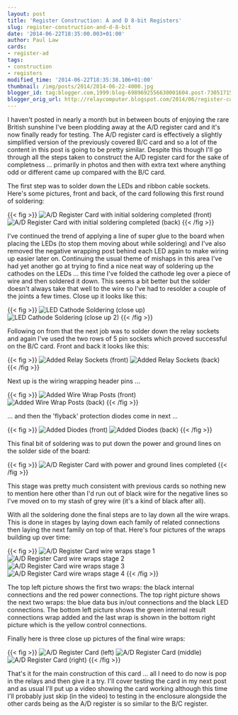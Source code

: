 ```yaml
---
layout: post
title: 'Register Construction: A and D 8-bit Registers'
slug: register-construction-and-d-8-bit
date: '2014-06-22T18:35:00.003+01:00'
author: Paul Law
cards:
- register-ad
tags:
- construction
- registers
modified_time: '2014-06-22T18:35:38.106+01:00'
thumbnail: /img/posts/2014/2014-06-22-4000.jpg
blogger_id: tag:blogger.com,1999:blog-6989692556630001604.post-7305171550749445093
blogger_orig_url: http://relaycomputer.blogspot.com/2014/06/register-construction-and-d-8-bit.html
---
```


I haven't posted in nearly a month but in between bouts of enjoying 
the rare British sunshine I've been  plodding away at the A/D register card 
and it's now finally ready for testing. The A/D register card is effectively a 
slightly simplified version of the previously covered B/C card and so a lot of 
the content in this post is going to be pretty similar. Despite this though 
I'll go through all the steps taken to construct the A/D register card for the 
sake of completness ... primarily in photos and then with extra text where 
anything odd or different came up compared with the B/C card.

The 
first step was to solder down the LEDs and ribbon cable sockets. Here's some 
pictures, front and back, of the card following this first round of 
soldering:

{{< fig >}}
![A/D Register Card with initial soldering completed (front)](/img/posts/2014/2014-06-22-0000.jpg)
![A/D Register Card with initial soldering completed (back)](/img/posts/2014/2014-06-22-0001.jpg)
{{< /fig >}}

I've continued the trend of applying a line of super glue 
to the board when placing the LEDs (to stop them moving about while soldering) 
and I've also removed the negative wrapping post behind each LED again to make 
wiring up easier later on. Continuing the usual theme of mishaps in this area 
I've had yet another go at trying to find a nice neat way of soldering up the 
cathodes on the LEDs ... this time I've folded the cathode leg over a piece of 
wire and then soldered it down. This seems a bit better but the solder doesn't 
always take that well to the wire so I've had to resolder a couple of the 
joints a few times. Close up it looks like this:

{{< fig >}}
![LED Cathode Soldering (close up)](/img/posts/2014/2014-06-22-0002.jpg)
![LED Cathode Soldering (close up 2)](/img/posts/2014/2014-06-22-0003.jpg)
{{< /fig >}}

Following on from that the next job was to solder down the relay 
sockets and again I've used the two rows of 5 pin sockets which proved 
successful on the B/C card. Front and back it looks like this:

{{< fig >}}
![Added Relay Sockets (front)](/img/posts/2014/2014-06-22-0004.jpg)
![Added Relay Sockets (back)](/img/posts/2014/2014-06-22-0005.jpg)
{{< /fig >}}

Next up is 
the wiring wrapping header pins ...

{{< fig >}}
![Added Wire Wrap Posts (front)](/img/posts/2014/2014-06-22-0006.jpg)
![Added Wire Wrap Posts (back)](/img/posts/2014/2014-06-22-0007.jpg)
{{< /fig >}}

... and 
then the 'flyback' protection diodes come in next ...

{{< fig >}}
![Added Diodes (front)](/img/posts/2014/2014-06-22-0008.jpg)
![Added Diodes (back)](/img/posts/2014/2014-06-22-0009.jpg)
{{< /fig >}}

This final bit of 
soldering was to put down the power and ground lines on the solder side of the 
board:

{{< fig >}}
![A/D Register Card with power and ground lines completed](/img/posts/2014/2014-06-22-0010.jpg)
{{< /fig >}}

This stage was pretty much consistent with previous cards 
so nothing new to mention here other than I'd run out of black wire for the 
negative lines so I've moved on to my stash of grey wire (it's a kind of black 
after all).

With all the soldering done the final steps are to lay 
down all the wire wraps. This is done in stages by laying down each family of 
related connections then laying the next family on top of that. Here's four 
pictures of the wraps building up over time:

{{< fig >}}
![A/D Register Card wire wraps stage 1](/img/posts/2014/2014-06-22-0011.jpg)
![A/D Register Card wire wraps stage 2](/img/posts/2014/2014-06-22-0012.jpg)
![A/D Register Card wire wraps stage 3](/img/posts/2014/2014-06-22-0013.jpg)
![A/D Register Card wire wraps stage 4](/img/posts/2014/2014-06-22-0014.jpg)
{{< /fig >}}

The top left picture shows the first two wraps: the black internal 
connections and the red power connections. The top right picture shows the 
next two wraps: the blue data bus in/out connections and the black LED 
connections. The bottom left picture shows the green internal result 
connections wrap added and the last wrap is shown in the bottom right picture 
which is the yellow control connections.

Finally here is three 
close up pictures of the final wire wraps:

{{< fig >}}
![A/D Register Card (left)](/img/posts/2014/2014-06-22-0015.jpg)
![A/D Register Card (middle)](/img/posts/2014/2014-06-22-0016.jpg)
![A/D Register Card (right)](/img/posts/2014/2014-06-22-0017.jpg)
{{< /fig >}}

That's it for 
the main construction of this card ... all I need to do now is pop in the 
relays and then give it a try. I'll cover testing the card in my next post and 
as usual I'll put up a video showing the card working although this time I'll 
probably just skip (in the video) to testing in the enclosure alongside the 
other cards being as the A/D register is so similar to the B/C register. 
